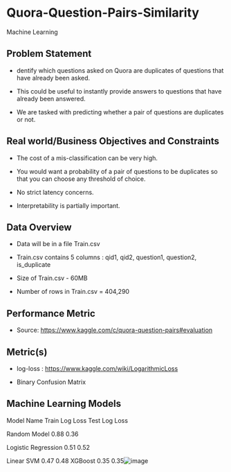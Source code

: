 # Quora-Question-Pairs-Similarity
Machine Learning 

## Problem Statement

- dentify which questions asked on Quora are duplicates of questions that have already been asked.

- This could be useful to instantly provide answers to questions that have already been answered.

- We are tasked with predicting whether a pair of questions are duplicates or not.

## Real world/Business Objectives and Constraints  

- The cost of a mis-classification can be very high.

- You would want a probability of a pair of questions to be duplicates so that you can choose any threshold of choice.

- No strict latency concerns.

- Interpretability is partially important.

## Data Overview 
- Data will be in a file Train.csv

- Train.csv contains 5 columns : qid1, qid2, question1, question2, is_duplicate

- Size of Train.csv - 60MB

- Number of rows in Train.csv = 404,290

## Performance Metric 

- Source: https://www.kaggle.com/c/quora-question-pairs#evaluation

## Metric(s)

- log-loss : https://www.kaggle.com/wiki/LogarithmicLoss

- Binary Confusion Matrix

## Machine Learning Models
 Model Name 	Train Log Loss	Test Log Loss
 
Random Model	0.88	0.36

Logistic Regression	0.51	0.52

Linear SVM	0.47	0.48
XGBoost	0.35	0.35![image](https://user-images.githubusercontent.com/114361354/192164487-8871e47d-16bb-4937-8ab4-27584b5621d4.png)


